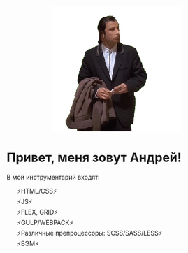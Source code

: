 <p align="center"> <img src="https://github.com/kulakovskyi/kulakovskyi/blob/main/assets/5LSi.gif" / ></p>

<h1>Привет, меня зовут Андрей!</h1>

<p>В мой инструментарий входят:</p>

<ul type="none">
  <li>⚡HTML/CSS⚡</li>  
  <li>⚡JS⚡</li>  
  <li>⚡FLEX, GRID⚡</li>  
  <li>⚡GULP/WEBPACK⚡</li>  
  <li>⚡Различные препроцессоры: SCSS/SASS/LESS⚡</li>
  <li>⚡БЭМ⚡</li> 
</ul>




<!--
**kulakovskyi/kulakovskyi** is a ✨ _special_ ✨ repository because its `README.md` (this file) appears on your GitHub profile.

Here are some ideas to get you started:

- 🔭 I’m currently working on ...
- 🌱 I’m currently learning ...
- 👯 I’m looking to collaborate on ...
- 🤔 I’m looking for help with ...
- 💬 Ask me about ...
- 📫 How to reach me: ...
- 😄 Pronouns: ...
- ⚡ Fun fact: ...
-->
